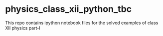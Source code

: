 # physics_class_xii_python_tbc

This repo contains ipython notebook files for the solved examples of class XII physics part-I
